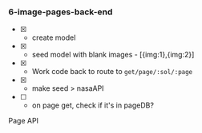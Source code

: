 ### 6-image-pages-back-end
- [x] - create model
- [x] - seed model with blank images - [{img:1},{img:2}]
- [x] - Work code back to route to `get/page/:sol/:page`
- [x] - make seed > nasaAPI
- [ ] - on page get, check if it's in pageDB?

Page API
